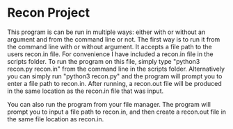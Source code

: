 # Recon Project

This program is can be run in multiple ways: either with or without an argument and from the command line or not. The first way is to run it from the command line with or without argument. It accepts a file path to the users recon.in file. For convenience I have included a recon.in file in the scripts folder. To run the program on this file, simply type "python3 recon.py recon.in" from the command line in the scripts folder. Alternatively you can simply run "python3 recon.py" and the program will prompt you to enter a file path to recon.in. After running, a recon.out file will be produced in the same location as the recon.in file that was input.

You can also run the program from your file manager. The program will prompt you to input a file path to recon.in, and then create a recon.out file in the same file location as recon.in. 


